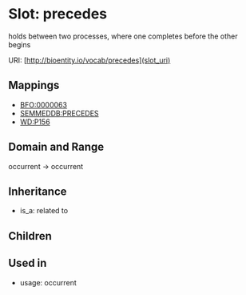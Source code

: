 # Slot: precedes


holds between two processes, where one completes before the other begins

URI: [http://bioentity.io/vocab/precedes](slot_uri)
## Mappings

 * [BFO:0000063](http://purl.obolibrary.org/obo/BFO_0000063)
 * [SEMMEDDB:PRECEDES](http://purl.obolibrary.org/obo/SEMMEDDB_PRECEDES)
 * [WD:P156](http://purl.obolibrary.org/obo/WD_P156)
## Domain and Range

occurrent -> occurrent
## Inheritance

 *  is_a: related to
## Children

## Used in

 *  usage: occurrent
